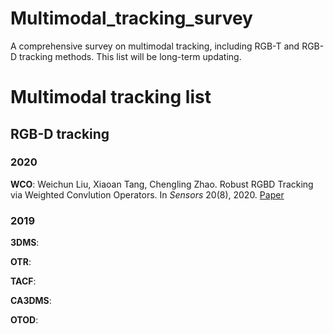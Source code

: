 # Multimodal_tracking_survey
A comprehensive survey on multimodal tracking, including RGB-T and RGB-D tracking methods. This list will be long-term updating.

# Multimodal tracking list
 ## RGB-D tracking
 ### 2020
 **WCO**: Weichun Liu, Xiaoan Tang, Chengling Zhao. Robust RGBD Tracking via Weighted Convlution Operators. In _Sensors_ 20(8), 2020. [Paper](https://ieeexplore.ieee.org/stamp/stamp.jsp?tp=&arnumber=8950173/)
 ### 2019
 **3DMS**:
 
 **OTR**:
 
 **TACF**:
 
 **CA3DMS**:
 
 **OTOD**:
 
